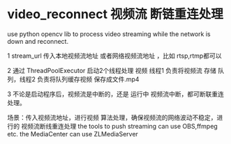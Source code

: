 # video_reconnect 视频流 断链重连处理
use python opencv lib to process video streaming while the network is down and reconnect.

1 stream_url 传入本地视频流地址 或者网络视频流地址 ，比如 rtsp,rtmp都可以

2 通过 ThreadPoolExecutor 启动2个线程处理 视频 线程1 负责将视频流 存储 队列，线程2 负责将队列缓存视频 保存成文件.mp4

3 不论是启动程序后，视频流是中断的，还是 运行中 视频流中断，都可断联重连处理。

场景：传入视频流地址，进行视频 算法处理，确保视频流的网络波动不稳定，进行的 视频流断线重连处理
the tools to push streaming can use OBS,ffmpeg etc. the MediaCenter can use ZLMediaServer
